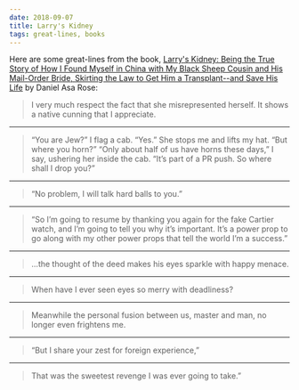 ```yaml
---
date: 2018-09-07
title: Larry's Kidney
tags: great-lines, books
---
```



Here are some great-lines from the book, [Larry's Kidney: Being the True Story of How I Found Myself in China with My Black Sheep Cousin and His Mail-Order Bride, Skirting the Law to Get Him a Transplant--and Save His Life](https://bookshop.org/books/larry-s-kidney-being-the-true-story-of-how-i-found-myself-in-china-with-my-black-sheep-cousin-and-his-mail-order-bride-skirting-the/9780061708718) by Daniel Asa Rose:

> I very much respect the fact that she misrepresented herself. It shows a native cunning that I appreciate.
___

> “You are Jew?” I flag a cab. “Yes.” She stops me and lifts my hat. “But where you horn?” “Only about half of us have horns these days,” I say, ushering her inside the cab. “It’s part of a PR push. So where shall I drop you?”
___

> “No problem, I will talk hard balls to you.”
___

> “So I’m going to resume by thanking you again for the fake Cartier watch, and I’m going to tell you why it’s important. It’s a power prop to go along with my other power props that tell the world I’m a success.”
___

> ...the thought of the deed makes his eyes sparkle with happy menace.

___

> When have I ever seen eyes so merry with deadliness?

___

> Meanwhile the personal fusion between us, master and man, no longer even frightens me.
___

> “But I share your zest for foreign experience,”
___

> That was the sweetest revenge I was ever going to take.”